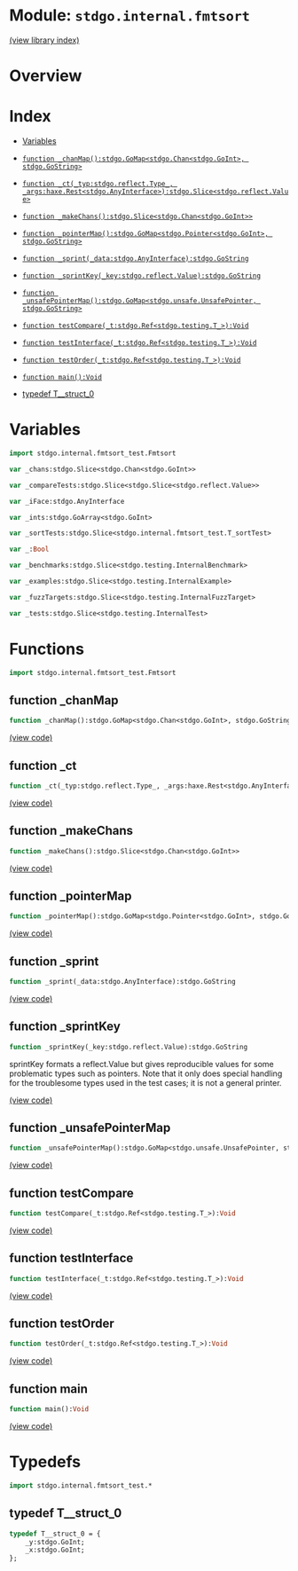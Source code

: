 # Module: `stdgo.internal.fmtsort`

[(view library index)](../../stdgo.md)


# Overview


# Index


- [Variables](<#variables>)

- [`function _chanMap():stdgo.GoMap<stdgo.Chan<stdgo.GoInt>, stdgo.GoString>`](<#function-_chanmap>)

- [`function _ct(_typ:stdgo.reflect.Type_, _args:haxe.Rest<stdgo.AnyInterface>):stdgo.Slice<stdgo.reflect.Value>`](<#function-_ct>)

- [`function _makeChans():stdgo.Slice<stdgo.Chan<stdgo.GoInt>>`](<#function-_makechans>)

- [`function _pointerMap():stdgo.GoMap<stdgo.Pointer<stdgo.GoInt>, stdgo.GoString>`](<#function-_pointermap>)

- [`function _sprint(_data:stdgo.AnyInterface):stdgo.GoString`](<#function-_sprint>)

- [`function _sprintKey(_key:stdgo.reflect.Value):stdgo.GoString`](<#function-_sprintkey>)

- [`function _unsafePointerMap():stdgo.GoMap<stdgo.unsafe.UnsafePointer, stdgo.GoString>`](<#function-_unsafepointermap>)

- [`function testCompare(_t:stdgo.Ref<stdgo.testing.T_>):Void`](<#function-testcompare>)

- [`function testInterface(_t:stdgo.Ref<stdgo.testing.T_>):Void`](<#function-testinterface>)

- [`function testOrder(_t:stdgo.Ref<stdgo.testing.T_>):Void`](<#function-testorder>)

- [`function main():Void`](<#function-main>)

- [typedef T\_\_struct\_0](<#typedef-t__struct_0>)

# Variables


```haxe
import stdgo.internal.fmtsort_test.Fmtsort
```


```haxe
var _chans:stdgo.Slice<stdgo.Chan<stdgo.GoInt>>
```


```haxe
var _compareTests:stdgo.Slice<stdgo.Slice<stdgo.reflect.Value>>
```


```haxe
var _iFace:stdgo.AnyInterface
```


```haxe
var _ints:stdgo.GoArray<stdgo.GoInt>
```


```haxe
var _sortTests:stdgo.Slice<stdgo.internal.fmtsort_test.T_sortTest>
```


```haxe
var _:Bool
```


```haxe
var _benchmarks:stdgo.Slice<stdgo.testing.InternalBenchmark>
```


```haxe
var _examples:stdgo.Slice<stdgo.testing.InternalExample>
```


```haxe
var _fuzzTargets:stdgo.Slice<stdgo.testing.InternalFuzzTarget>
```


```haxe
var _tests:stdgo.Slice<stdgo.testing.InternalTest>
```


# Functions


```haxe
import stdgo.internal.fmtsort_test.Fmtsort
```


## function \_chanMap


```haxe
function _chanMap():stdgo.GoMap<stdgo.Chan<stdgo.GoInt>, stdgo.GoString>
```


[\(view code\)](<./Fmtsort.hx#L328>)


## function \_ct


```haxe
function _ct(_typ:stdgo.reflect.Type_, _args:haxe.Rest<stdgo.AnyInterface>):stdgo.Slice<stdgo.reflect.Value>
```


[\(view code\)](<./Fmtsort.hx#L194>)


## function \_makeChans


```haxe
function _makeChans():stdgo.Slice<stdgo.Chan<stdgo.GoInt>>
```


[\(view code\)](<./Fmtsort.hx#L291>)


## function \_pointerMap


```haxe
function _pointerMap():stdgo.GoMap<stdgo.Pointer<stdgo.GoInt>, stdgo.GoString>
```


[\(view code\)](<./Fmtsort.hx#L298>)


## function \_sprint


```haxe
function _sprint(_data:stdgo.AnyInterface):stdgo.GoString
```


[\(view code\)](<./Fmtsort.hx#L234>)


## function \_sprintKey


```haxe
function _sprintKey(_key:stdgo.reflect.Value):stdgo.GoString
```



sprintKey formats a reflect.Value but gives reproducible values for some
problematic types such as pointers. Note that it only does special handling
for the troublesome types used in the test cases; it is not a general
printer.  

[\(view code\)](<./Fmtsort.hx#L256>)


## function \_unsafePointerMap


```haxe
function _unsafePointerMap():stdgo.GoMap<stdgo.unsafe.UnsafePointer, stdgo.GoString>
```


[\(view code\)](<./Fmtsort.hx#L312>)


## function testCompare


```haxe
function testCompare(_t:stdgo.Ref<stdgo.testing.T_>):Void
```


[\(view code\)](<./Fmtsort.hx#L208>)


## function testInterface


```haxe
function testInterface(_t:stdgo.Ref<stdgo.testing.T_>):Void
```


[\(view code\)](<./Fmtsort.hx#L350>)


## function testOrder


```haxe
function testOrder(_t:stdgo.Ref<stdgo.testing.T_>):Void
```


[\(view code\)](<./Fmtsort.hx#L342>)


## function main


```haxe
function main():Void
```


[\(view code\)](<./Fmtsort.hx#L28>)


# Typedefs


```haxe
import stdgo.internal.fmtsort_test.*
```


## typedef T\_\_struct\_0


```haxe
typedef T__struct_0 = {
	_y:stdgo.GoInt;
	_x:stdgo.GoInt;
};
```


